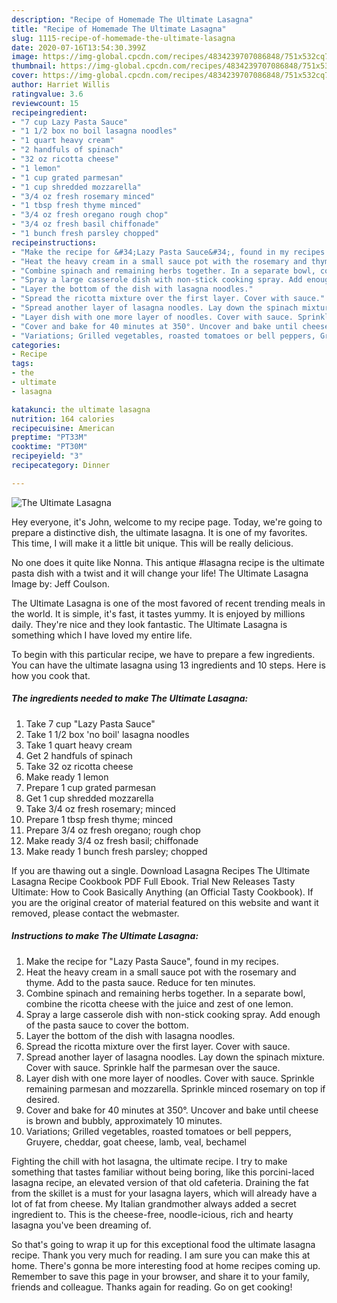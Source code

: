 ```yaml
---
description: "Recipe of Homemade The Ultimate Lasagna"
title: "Recipe of Homemade The Ultimate Lasagna"
slug: 1115-recipe-of-homemade-the-ultimate-lasagna
date: 2020-07-16T13:54:30.399Z
image: https://img-global.cpcdn.com/recipes/4834239707086848/751x532cq70/the-ultimate-lasagna-recipe-main-photo.jpg
thumbnail: https://img-global.cpcdn.com/recipes/4834239707086848/751x532cq70/the-ultimate-lasagna-recipe-main-photo.jpg
cover: https://img-global.cpcdn.com/recipes/4834239707086848/751x532cq70/the-ultimate-lasagna-recipe-main-photo.jpg
author: Harriet Willis
ratingvalue: 3.6
reviewcount: 15
recipeingredient:
- "7 cup Lazy Pasta Sauce"
- "1 1/2 box no boil lasagna noodles"
- "1 quart heavy cream"
- "2 handfuls of spinach"
- "32 oz ricotta cheese"
- "1 lemon"
- "1 cup grated parmesan"
- "1 cup shredded mozzarella"
- "3/4 oz fresh rosemary minced"
- "1 tbsp fresh thyme minced"
- "3/4 oz fresh oregano rough chop"
- "3/4 oz fresh basil chiffonade"
- "1 bunch fresh parsley chopped"
recipeinstructions:
- "Make the recipe for &#34;Lazy Pasta Sauce&#34;, found in my recipes."
- "Heat the heavy cream in a small sauce pot with the rosemary and thyme. Add to the pasta sauce. Reduce for ten minutes."
- "Combine spinach and remaining herbs together. In a separate bowl, combine the ricotta cheese with the juice and zest of one lemon."
- "Spray a large casserole dish with non-stick cooking spray. Add enough of the pasta sauce to cover the bottom."
- "Layer the bottom of the dish with lasagna noodles."
- "Spread the ricotta mixture over the first layer. Cover with sauce."
- "Spread another layer of lasagna noodles. Lay down the spinach mixture. Cover with sauce. Sprinkle half the parmesan over the sauce."
- "Layer dish with one more layer of noodles. Cover with sauce. Sprinkle remaining parmesan and mozzarella. Sprinkle minced rosemary on top if desired."
- "Cover and bake for 40 minutes at 350°. Uncover and bake until cheese is brown and bubbly, approximately 10 minutes."
- "Variations; Grilled vegetables, roasted tomatoes or bell peppers, Gruyere, cheddar, goat cheese, lamb, veal, bechamel"
categories:
- Recipe
tags:
- the
- ultimate
- lasagna

katakunci: the ultimate lasagna 
nutrition: 164 calories
recipecuisine: American
preptime: "PT33M"
cooktime: "PT30M"
recipeyield: "3"
recipecategory: Dinner

---
```



![The Ultimate Lasagna](https://img-global.cpcdn.com/recipes/4834239707086848/751x532cq70/the-ultimate-lasagna-recipe-main-photo.jpg)

Hey everyone, it's John, welcome to my recipe page. Today, we're going to prepare a distinctive dish, the ultimate lasagna. It is one of my favorites. This time, I will make it a little bit unique. This will be really delicious.

No one does it quite like Nonna. This antique #lasagna recipe is the ultimate pasta dish with a twist and it will change your life! The Ultimate Lasagna Image by: Jeff Coulson.

The Ultimate Lasagna is one of the most favored of recent trending meals in the world. It is simple, it's fast, it tastes yummy. It is enjoyed by millions daily. They're nice and they look fantastic. The Ultimate Lasagna is something which I have loved my entire life.


To begin with this particular recipe, we have to prepare a few ingredients. You can have the ultimate lasagna using 13 ingredients and 10 steps. Here is how you cook that.

<!--inarticleads1-->

##### The ingredients needed to make The Ultimate Lasagna:

1. Take 7 cup &#34;Lazy Pasta Sauce&#34;
1. Take 1 1/2 box &#39;no boil&#39; lasagna noodles
1. Take 1 quart heavy cream
1. Get 2 handfuls of spinach
1. Take 32 oz ricotta cheese
1. Make ready 1 lemon
1. Prepare 1 cup grated parmesan
1. Get 1 cup shredded mozzarella
1. Take 3/4 oz fresh rosemary; minced
1. Prepare 1 tbsp fresh thyme; minced
1. Prepare 3/4 oz fresh oregano; rough chop
1. Make ready 3/4 oz fresh basil; chiffonade
1. Make ready 1 bunch fresh parsley; chopped


If you are thawing out a single. Download Lasagna Recipes The Ultimate Lasagna Recipe Cookbook PDF Full Ebook. Trial New Releases Tasty Ultimate: How to Cook Basically Anything (an Official Tasty Cookbook). If you are the original creator of material featured on this website and want it removed, please contact the webmaster. 

<!--inarticleads2-->

##### Instructions to make The Ultimate Lasagna:

1. Make the recipe for &#34;Lazy Pasta Sauce&#34;, found in my recipes.
1. Heat the heavy cream in a small sauce pot with the rosemary and thyme. Add to the pasta sauce. Reduce for ten minutes.
1. Combine spinach and remaining herbs together. In a separate bowl, combine the ricotta cheese with the juice and zest of one lemon.
1. Spray a large casserole dish with non-stick cooking spray. Add enough of the pasta sauce to cover the bottom.
1. Layer the bottom of the dish with lasagna noodles.
1. Spread the ricotta mixture over the first layer. Cover with sauce.
1. Spread another layer of lasagna noodles. Lay down the spinach mixture. Cover with sauce. Sprinkle half the parmesan over the sauce.
1. Layer dish with one more layer of noodles. Cover with sauce. Sprinkle remaining parmesan and mozzarella. Sprinkle minced rosemary on top if desired.
1. Cover and bake for 40 minutes at 350°. Uncover and bake until cheese is brown and bubbly, approximately 10 minutes.
1. Variations; Grilled vegetables, roasted tomatoes or bell peppers, Gruyere, cheddar, goat cheese, lamb, veal, bechamel


Fighting the chill with hot lasagna, the ultimate recipe. I try to make something that tastes familiar without being boring, like this porcini-laced lasagna recipe, an elevated version of that old cafeteria. Draining the fat from the skillet is a must for your lasagna layers, which will already have a lot of fat from cheese. My Italian grandmother always added a secret ingredient to. This is the cheese-free, noodle-icious, rich and hearty lasagna you&#39;ve been dreaming of. 

So that's going to wrap it up for this exceptional food the ultimate lasagna recipe. Thank you very much for reading. I am sure you can make this at home. There's gonna be more interesting food at home recipes coming up. Remember to save this page in your browser, and share it to your family, friends and colleague. Thanks again for reading. Go on get cooking!
